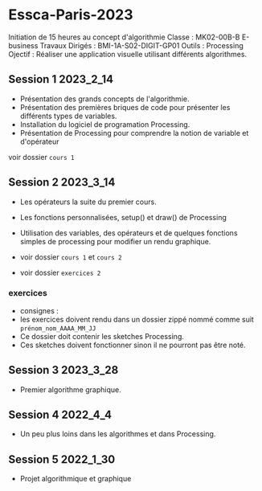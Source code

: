 # Essca-Paris-2023
Initiation de 15 heures au concept d'algorithmie
Classe : MK02-00B-B E-business
Travaux Dirigés : BMI-1A-S02-DIGIT-GP01
Outils : Processing
Ojectif : Réaliser une application visuelle utilisant différents algorithmes.


## Session 1  2023_2_14

- Présentation des grands concepts de l'algorithmie.
- Présentation des premières briques de code pour présenter les différents types de variables.
- Installation du logiciel de programation Processing.
- Présentation de Processing pour comprendre la notion de variable et d'opérateur

voir dossier `cours 1`

## Session 2 2023_3_14

- Les opérateurs la suite du premier cours.
- Les fonctions personnalisées, setup() et draw() de Processing
- Utilisation des variables, des opérateurs et de quelques fonctions simples de processing pour modifier un rendu graphique.

- voir dossier `cours 1` et `cours 2`
- voir dossier `exercices 2`

### exercices
- consignes :
- les exercices doivent rendu dans un dossier zippé nommé comme suit `prénom_nom_AAAA_MM_JJ`
- Ce dossier doit contenir les sketches Processing.
- Ces sketches doivent fonctionner sinon il ne pourront pas être noté.


## Session 3 2023_3_28

- Premier algorithme graphique.

## Session 4 2022_4_4

- Un peu plus loins dans les algorithmes et dans Processing.

## Session 5 2022_1_30

- Projet algorithmique et graphique






